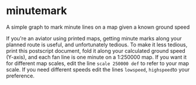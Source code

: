 # minutemark
A simple graph to mark minute lines on a map given a known ground speed

If you're an aviator using printed maps, getting minute marks along your planned route is useful, and unfortunately tedious. To make it less tedious, print this postscript document, fold it along your calculated ground speed (Y-axis), and each fan line is one minute on a 1:250000 map. If you want it for different map scales, edit the line `scale 250000 def` to refer to your map scale. If you need different speeds edit the lines `lowspeed`, `highspeed`to your preference.
